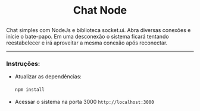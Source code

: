# <p align="center"> Chat Node</p>

Chat simples com NodeJs e biblioteca socket.ui. Abra diversas conexões e inicie o bate-papo.
Em uma desconexão o sistema ficará tentando reestabelecer e irá aproveitar a mesma conexão após reconectar.
<hr>

### Instruções:

- Atualizar as dependências:<br><br>
  <code>npm install</code>
  <br><br>
- Acessar o sistema na porta 3000
  <code>http://localhost:3000</code>
  <br><br>
  

